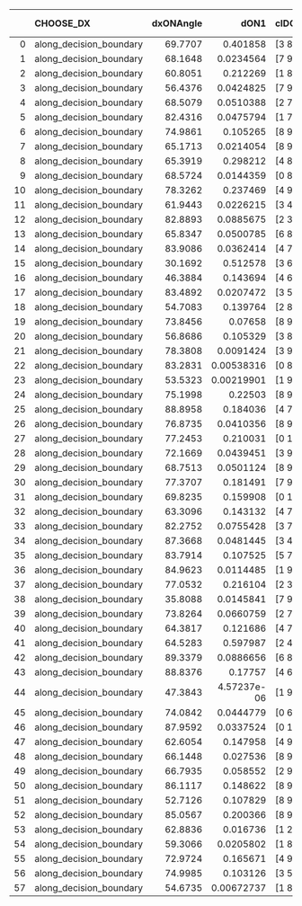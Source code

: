 |    | CHOOSE_DX               |   dxONAngle |        dON1 | cIDON1   |   dON_patch_1 |   nTON |         dON |   dxOFFAngle |       dOFF1 | cIDOFF1   |   dOFF_patch_1 |   nTOFF |        dOFF | SUCCESS   |   nExp |   dual_point_id |   subpoint_time_seconds |   total_execution_time |       logp |        dOFF/dON | Vote dOFF>dON   |
|---:|:------------------------|------------:|------------:|:---------|--------------:|-------:|------------:|-------------:|------------:|:----------|---------------:|--------:|------------:|:----------|-------:|----------------:|------------------------:|-----------------------:|-----------:|----------------:|:----------------|
|  0 | along_decision_boundary |     69.7707 | 0.401858    | [3 8]    |   0.401858    |      1 | 0.401858    |      54.6502 | 1.33248     | [3 8]     |    1.33248     |       1 | 1.33248     | True      |      1 |               5 |                7.39261  |                14.5936 |  0         |     3.31581     | True            |
|  1 | along_decision_boundary |     68.1648 | 0.0234564   | [7 9]    |   0.0234564   |      1 | 0.0234564   |      84.0579 | 0.196539    | [7 9]     |    0.196539    |       1 | 0.196539    | True      |      2 |               8 |                2.43762  |                21.4199 | -0.5       |     8.37892     | True            |
|  2 | along_decision_boundary |     60.8051 | 0.212269    | [1 8]    |   0.212269    |      1 | 0.212269    |      62.9518 | 1.98359e-05 | [0 8]     |    1.98359e-05 |       1 | 1.98359e-05 | False     |      3 |              12 |                3.85707  |                32.2466 | -1         |     9.3447e-05  | False           |
|  3 | along_decision_boundary |     56.4376 | 0.0424825   | [7 9]    |   0.0424825   |      1 | 0.0424825   |      63.8291 | 0.058397    | [7 9]     |    0.058397    |       1 | 0.058397    | True      |      4 |              14 |                1.58614  |                36.1561 | -0.166667  |     1.37461     | True            |
|  4 | along_decision_boundary |     68.5079 | 0.0510388   | [2 7]    |   0.0510388   |      1 | 0.0510388   |      74.9275 | 0.245675    | [2 7]     |    0.245675    |       1 | 0.245675    | True      |      5 |              15 |                2.39946  |                38.5641 | -0.5       |     4.8135      | True            |
|  5 | along_decision_boundary |     82.4316 | 0.0475794   | [1 7]    |   0.0475794   |      1 | 0.0475794   |      53.9477 | 4.21222e-05 | [0 7]     |    4.21222e-05 |       1 | 4.21222e-05 | False     |      6 |              16 |                1.61501  |                40.1841 | -0.9       |     0.000885304 | False           |
|  6 | along_decision_boundary |     74.9861 | 0.105265    | [8 9]    |   0.105265    |      1 | 0.105265    |      75.1799 | 0.0616661   | [8 9]     |    0.0616661   |       1 | 0.0616661   | False     |      7 |              17 |                2.79636  |                42.9887 | -0.333333  |     0.585817    | False           |
|  7 | along_decision_boundary |     65.1713 | 0.0214054   | [8 9]    |   0.0214054   |      1 | 0.0214054   |      72.2846 | 0.270988    | [8 9]     |    0.270988    |       1 | 0.270988    | True      |      8 |              20 |                3.11933  |                46.1995 | -0.0714286 |    12.6598      | True            |
|  8 | along_decision_boundary |     65.3919 | 0.298212    | [4 8]    |   0.298212    |      1 | 0.298212    |      68.2471 | 0.0203306   | [4 8]     |    0.0203306   |       1 | 0.0203306   | False     |      9 |              21 |                3.66039  |                49.8689 | -0.25      |     0.068175    | False           |
|  9 | along_decision_boundary |     68.5724 | 0.0144359   | [0 8]    |   0.0144359   |      1 | 0.0144359   |      83.5445 | 0.00900511  | [1 8]     |    0.00900511  |       1 | 0.00900511  | False     |     10 |              23 |                1.16366  |                52.8386 | -0.0555556 |     0.623801    | False           |
| 10 | along_decision_boundary |     78.3262 | 0.237469    | [4 9]    |   0.237469    |      1 | 0.237469    |      67.4526 | 0.26772     | [4 9]     |    0.26772     |       1 | 0.26772     | True      |     11 |              25 |                4.06414  |                58.2241 | -0         |     1.12739     | True            |
| 11 | along_decision_boundary |     61.9443 | 0.0226215   | [3 4]    |   0.0226215   |      1 | 0.0226215   |      67.0578 | 0.161449    | [3 4]     |    0.161449    |       1 | 0.161449    | True      |     12 |              28 |                3.37961  |                63.6704 | -0.0454545 |     7.13698     | True            |
| 12 | along_decision_boundary |     82.8893 | 0.0885675   | [2 3]    |   0.0885675   |      1 | 0.0885675   |      58.0305 | 0.0384921   | [2 3]     |    0.0384921   |       1 | 0.0384921   | False     |     13 |              31 |                3.21711  |                72.4471 | -0.166667  |     0.434608    | False           |
| 13 | along_decision_boundary |     65.8347 | 0.0500785   | [6 8]    |   0.0500785   |      1 | 0.0500785   |      73.6064 | 0.0156447   | [6 8]     |    0.0156447   |       1 | 0.0156447   | False     |     14 |              33 |                1.01182  |                73.5011 | -0.0384615 |     0.312403    | False           |
| 14 | along_decision_boundary |     83.9086 | 0.0362414   | [4 7]    |   0.0362414   |      1 | 0.0362414   |      83.5506 | 0.0724217   | [4 7]     |    0.0724217   |       1 | 0.0724217   | True      |     15 |              36 |                1.94855  |                82.5704 | -0         |     1.99831     | True            |
| 15 | along_decision_boundary |     30.1692 | 0.512578    | [3 6]    |   0.512578    |      1 | 0.512578    |      29.2884 | 0.249474    | [3 6]     |    0.249474    |       1 | 0.249474    | False     |     16 |              37 |                4.13317  |                86.7115 | -0.0333333 |     0.486704    | False           |
| 16 | along_decision_boundary |     46.3884 | 0.143694    | [4 6]    |   0.143694    |      1 | 0.143694    |      63.8982 | 0.333438    | [4 6]     |    0.333438    |       1 | 0.333438    | True      |     17 |              38 |                5.51897  |                92.2355 | -0         |     2.32047     | True            |
| 17 | along_decision_boundary |     83.4892 | 0.0207472   | [3 5]    |   0.0207472   |      1 | 0.0207472   |      82.7926 | 0.301879    | [3 5]     |    0.301879    |       1 | 0.301879    | True      |     18 |              40 |                2.26299  |                94.5475 | -0.0294118 |    14.5503      | True            |
| 18 | along_decision_boundary |     54.7083 | 0.139764    | [2 8]    |   0.139764    |      1 | 0.139764    |      60.2462 | 0.0442001   | [2 8]     |    0.0442001   |       1 | 0.0442001   | False     |     19 |              42 |                1.95933  |               100.544  | -0.111111  |     0.316249    | False           |
| 19 | along_decision_boundary |     73.8456 | 0.07658     | [8 9]    |   0.07658     |      1 | 0.07658     |      89.0992 | 0.110177    | [8 9]     |    0.110177    |       1 | 0.110177    | True      |     20 |              43 |                2.72487  |               103.273  | -0.0263158 |     1.43872     | True            |
| 20 | along_decision_boundary |     56.8686 | 0.105329    | [3 8]    |   0.105329    |      1 | 0.105329    |      57.1178 | 0.0568863   | [3 8]     |    0.0568863   |       1 | 0.0568863   | False     |     21 |              46 |                3.20349  |               109.259  | -0.1       |     0.54008     | False           |
| 21 | along_decision_boundary |     78.3808 | 0.0091424   | [3 9]    |   0.0091424   |      1 | 0.0091424   |      74.8126 | 0.0110313   | [3 9]     |    0.0110313   |       1 | 0.0110313   | True      |     22 |              47 |                1.6334   |               110.898  | -0.0238095 |     1.20661     | True            |
| 22 | along_decision_boundary |     83.2831 | 0.00538316  | [0 8]    |   0.00538316  |      1 | 0.00538316  |      89.277  | 0.0099336   | [0 8]     |    0.0099336   |       1 | 0.0099336   | True      |     23 |              49 |                0.893491 |               111.861  | -0.0909091 |     1.84531     | True            |
| 23 | along_decision_boundary |     53.5323 | 0.00219901  | [1 9]    |   0.00219901  |      1 | 0.00219901  |      80.2695 | 0.119045    | [0 9]     |    0.119045    |       1 | 0.119045    | True      |     24 |              51 |                2.05758  |               118.569  | -0.195652  |    54.1356      | True            |
| 24 | along_decision_boundary |     75.1998 | 0.22503     | [8 9]    |   0.22503     |      1 | 0.22503     |      63.5648 | 0.373031    | [8 9]     |    0.373031    |       1 | 0.373031    | True      |     25 |              52 |                3.61432  |               122.191  | -0.333333  |     1.6577      | True            |
| 25 | along_decision_boundary |     88.8958 | 0.184036    | [4 7]    |   0.184036    |      1 | 0.184036    |      72.6961 | 0.172367    | [4 7]     |    0.172367    |       1 | 0.172367    | False     |     26 |              53 |                4.38885  |               126.586  | -0.5       |     0.936592    | False           |
| 26 | along_decision_boundary |     76.8735 | 0.0410356   | [8 9]    |   0.0410356   |      1 | 0.0410356   |      67.8276 | 0.113268    | [8 9]     |    0.113268    |       1 | 0.113268    | True      |     27 |              54 |                2.54948  |               129.141  | -0.307692  |     2.76024     | True            |
| 27 | along_decision_boundary |     77.2453 | 0.210031    | [0 1]    |   0.210031    |      1 | 0.210031    |      75.4365 | 0.0591014   | [0 1]     |    0.0591014   |       1 | 0.0591014   | False     |     28 |              55 |                2.01826  |               131.167  | -0.462963  |     0.281394    | False           |
| 28 | along_decision_boundary |     72.1669 | 0.0439451   | [3 9]    |   0.0439451   |      1 | 0.0439451   |      79.1035 | 0.0541056   | [3 9]     |    0.0541056   |       1 | 0.0541056   | True      |     29 |              57 |                1.62315  |               135.62   | -0.285714  |     1.23121     | True            |
| 29 | along_decision_boundary |     68.7513 | 0.0501124   | [8 9]    |   0.0501124   |      1 | 0.0501124   |      64.1199 | 0.0111583   | [8 9]     |    0.0111583   |       1 | 0.0111583   | False     |     30 |              59 |                0.940494 |               138.988  | -0.431034  |     0.222665    | False           |
| 30 | along_decision_boundary |     77.3707 | 0.181491    | [7 9]    |   0.181491    |      1 | 0.181491    |      75.6953 | 0.64295     | [7 9]     |    0.64295     |       1 | 0.64295     | True      |     31 |              61 |                4.32961  |               145.717  | -0.266667  |     3.54261     | True            |
| 31 | along_decision_boundary |     69.8235 | 0.159908    | [0 1]    |   0.159908    |      1 | 0.159908    |      62.6944 | 0.857419    | [0 1]     |    0.857419    |       1 | 0.857419    | True      |     32 |              62 |                5.28644  |               151.011  | -0.403226  |     5.36197     | True            |
| 32 | along_decision_boundary |     63.3096 | 0.143132    | [4 7]    |   0.143132    |      1 | 0.143132    |      69.2591 | 0.0530871   | [4 7]     |    0.0530871   |       1 | 0.0530871   | False     |     33 |              65 |                3.90647  |               154.995  | -0.5625    |     0.370895    | False           |
| 33 | along_decision_boundary |     82.2752 | 0.0755428   | [3 7]    |   0.0755428   |      1 | 0.0755428   |      82.7141 | 0.11351     | [3 7]     |    0.11351     |       1 | 0.11351     | True      |     34 |              66 |                3.04206  |               158.046  | -0.378788  |     1.50259     | True            |
| 34 | along_decision_boundary |     87.3668 | 0.0481445   | [3 4]    |   0.0481445   |      1 | 0.0481445   |      82.32   | 0.0415066   | [3 4]     |    0.0415066   |       1 | 0.0415066   | False     |     35 |              67 |                0.983305 |               159.037  | -0.529412  |     0.862125    | False           |
| 35 | along_decision_boundary |     83.7914 | 0.107525    | [5 7]    |   0.107525    |      1 | 0.107525    |      88.1935 | 0.0261471   | [5 7]     |    0.0261471   |       1 | 0.0261471   | False     |     36 |              69 |                1.09833  |               162.893  | -0.357143  |     0.243172    | False           |
| 36 | along_decision_boundary |     84.9623 | 0.0114485   | [1 9]    |   0.0114485   |      1 | 0.0114485   |      82.7849 | 0.0595984   | [0 9]     |    0.0595984   |       1 | 0.0595984   | True      |     37 |              70 |                1.43045  |               164.331  | -0.222222  |     5.20578     | True            |
| 37 | along_decision_boundary |     77.0532 | 0.216104    | [2 3]    |   0.216104    |      1 | 0.216104    |      74.6033 | 0.299805    | [2 3]     |    0.299805    |       1 | 0.299805    | True      |     38 |              71 |                6.12222  |               170.459  | -0.337838  |     1.38732     | True            |
| 38 | along_decision_boundary |     35.8088 | 0.0145841   | [7 9]    |   0.0145841   |      1 | 0.0145841   |      62.7529 | 0.143991    | [7 9]     |    0.143991    |       1 | 0.143991    | True      |     39 |              72 |                2.43448  |               172.899  | -0.473684  |     9.87314     | True            |
| 39 | along_decision_boundary |     73.8264 | 0.0660759   | [2 7]    |   0.0660759   |      1 | 0.0660759   |      53.4346 | 0.101013    | [2 7]     |    0.101013    |       1 | 0.101013    | True      |     40 |              73 |                2.28285  |               175.187  | -0.628205  |     1.52874     | True            |
| 40 | along_decision_boundary |     64.3817 | 0.121686    | [4 7]    |   0.121686    |      1 | 0.121686    |      56.9793 | 0.0243377   | [4 7]     |    0.0243377   |       1 | 0.0243377   | False     |     41 |              74 |                2.04424  |               177.24   | -0.8       |     0.200004    | False           |
| 41 | along_decision_boundary |     64.5283 | 0.597987    | [2 4]    |   0.597987    |      1 | 0.597987    |      52.1674 | 0.106687    | [2 4]     |    0.106687    |       1 | 0.106687    | False     |     42 |              78 |                4.18315  |               183.078  | -0.597561  |     0.17841     | False           |
| 42 | along_decision_boundary |     89.3379 | 0.0886656   | [6 8]    |   0.0886656   |      1 | 0.0886656   |      80.7772 | 0.0506336   | [6 8]     |    0.0506336   |       1 | 0.0506336   | False     |     43 |              79 |                2.71515  |               185.8    | -0.428571  |     0.571063    | False           |
| 43 | along_decision_boundary |     88.8376 | 0.17757     | [4 6]    |   0.17757     |      1 | 0.17757     |      71.6629 | 0.000151562 | [4 6]     |    0.000151562 |       1 | 0.000151562 | False     |     44 |              80 |                2.62845  |               188.437  | -0.290698  |     0.000853535 | False           |
| 44 | along_decision_boundary |     47.3843 | 4.57237e-06 | [1 9]    |   4.57237e-06 |      1 | 4.57237e-06 |      80.6738 | 0.154268    | [0 9]     |    0.154268    |       1 | 0.154268    | True      |     45 |              85 |                1.81028  |               193.276  | -0.181818  | 33739.2         | True            |
| 45 | along_decision_boundary |     74.0842 | 0.0444779   | [0 6]    |   0.0444779   |      1 | 0.0444779   |      72.9683 | 0.00026307  | [1 6]     |    0.00026307  |       1 | 0.00026307  | False     |     46 |              87 |                1.19735  |               198.323  | -0.277778  |     0.00591462  | False           |
| 46 | along_decision_boundary |     87.9592 | 0.0337524   | [0 1]    |   0.0337524   |      1 | 0.0337524   |      66.3463 | 0.272518    | [0 1]     |    0.272518    |       1 | 0.272518    | True      |     47 |              88 |                3.29722  |               201.628  | -0.173913  |     8.07404     | True            |
| 47 | along_decision_boundary |     62.6054 | 0.147958    | [4 9]    |   0.147958    |      1 | 0.147958    |      61.8414 | 0.208383    | [4 9]     |    0.208383    |       1 | 0.208383    | True      |     48 |              92 |                3.41847  |               207.832  | -0.265957  |     1.40839     | True            |
| 48 | along_decision_boundary |     66.1448 | 0.027536    | [8 9]    |   0.027536    |      1 | 0.027536    |      72.6996 | 0.380521    | [8 9]     |    0.380521    |       1 | 0.380521    | True      |     49 |              94 |                3.55707  |               211.436  | -0.375     |    13.819       | True            |
| 49 | along_decision_boundary |     66.7935 | 0.058552    | [2 9]    |   0.058552    |      1 | 0.058552    |      66.6709 | 0.0591017   | [2 9]     |    0.0591017   |       1 | 0.0591017   | True      |     50 |              97 |                2.68789  |               219.525  | -0.5       |     1.00939     | True            |
| 50 | along_decision_boundary |     86.1117 | 0.148622    | [8 9]    |   0.148622    |      1 | 0.148622    |      73.2709 | 0.17114     | [8 9]     |    0.17114     |       1 | 0.17114     | True      |     51 |              98 |                3.74357  |               223.277  | -0.64      |     1.15151     | True            |
| 51 | along_decision_boundary |     52.7126 | 0.107829    | [8 9]    |   0.107829    |      1 | 0.107829    |      51.9966 | 0.0883631   | [8 9]     |    0.0883631   |       1 | 0.0883631   | False     |     52 |             101 |                3.26417  |               226.614  | -0.794118  |     0.819477    | False           |
| 52 | along_decision_boundary |     85.0567 | 0.200366    | [8 9]    |   0.200366    |      1 | 0.200366    |      83.3778 | 0.011325    | [8 9]     |    0.011325    |       1 | 0.011325    | False     |     53 |             102 |                3.00155  |               229.623  | -0.615385  |     0.0565217   | False           |
| 53 | along_decision_boundary |     62.8836 | 0.016736    | [1 2]    |   0.016736    |      1 | 0.016736    |      86.4519 | 0.0228697   | [0 2]     |    0.0228697   |       1 | 0.0228697   | True      |     54 |             110 |                0.980254 |               239.394  | -0.462264  |     1.3665      | True            |
| 54 | along_decision_boundary |     59.3066 | 0.0205802   | [1 8]    |   0.0205802   |      1 | 0.0205802   |      77.0188 | 3.60152e-06 | [0 8]     |    3.60152e-06 |       1 | 3.60152e-06 | False     |     55 |             112 |                1.05398  |               243.709  | -0.592593  |     0.000174999 | False           |
| 55 | along_decision_boundary |     72.9724 | 0.165671    | [4 9]    |   0.165671    |      1 | 0.165671    |      68.2081 | 0.159806    | [4 9]     |    0.159806    |       1 | 0.159806    | False     |     56 |             116 |                5.3792   |               249.215  | -0.445455  |     0.964597    | False           |
| 56 | along_decision_boundary |     74.9985 | 0.103126    | [3 5]    |   0.103126    |      1 | 0.103126    |      68.6685 | 0.528547    | [3 5]     |    0.528547    |       1 | 0.528547    | True      |     57 |             117 |                5.31234  |               254.538  | -0.321429  |     5.12524     | True            |
| 57 | along_decision_boundary |     54.6735 | 0.00672737  | [1 8]    |   0.00672737  |      1 | 0.00672737  |      49.4422 | 2.5407e-05  | [0 8]     |    2.5407e-05  |       1 | 2.5407e-05  | False     |     58 |             118 |                0.838152 |               255.383  | -0.429825  |     0.00377666  | False           |